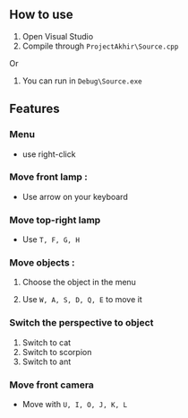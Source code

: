 ## How to use

1. Open Visual Studio
2. Compile through `ProjectAkhir\Source.cpp`

Or

1. You can run in `Debug\Source.exe`

## Features

### Menu
- use right-click

### Move front lamp :

- Use arrow on your keyboard  

### Move top-right lamp 
- Use `T, F, G, H`

### Move objects :

1. Choose the object in the menu

2. Use  `W, A, S, D, Q, E` to move it

### Switch the perspective to object
1. Switch to cat
2. Switch to scorpion
3. Switch to ant
	  
### Move front camera 
- Move with `U, I, O, J, K, L`
